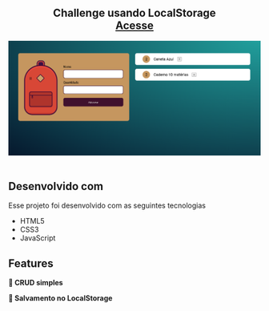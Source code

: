 <h2 align="center">
  Challenge usando LocalStorage<br/>
  <a href="https://edson-araujo.github.io/challenge-LocalStorage-Alura/" target="_blank">Acesse</a>
</h2>

<div align="center">
  <img alt="screen" src="./img/img-screen.png" />
</div>

<br/>

## Desenvolvido com
Esse projeto foi desenvolvido com as seguintes tecnologias

- HTML5
- CSS3
- JavaScript

## Features

**📖 CRUD simples**

**📱 Salvamento no LocalStorage**
